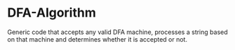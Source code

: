 # DFA-Algorithm
Generic code that accepts any valid DFA machine, processes a string based on that machine and determines whether it is accepted or not.
